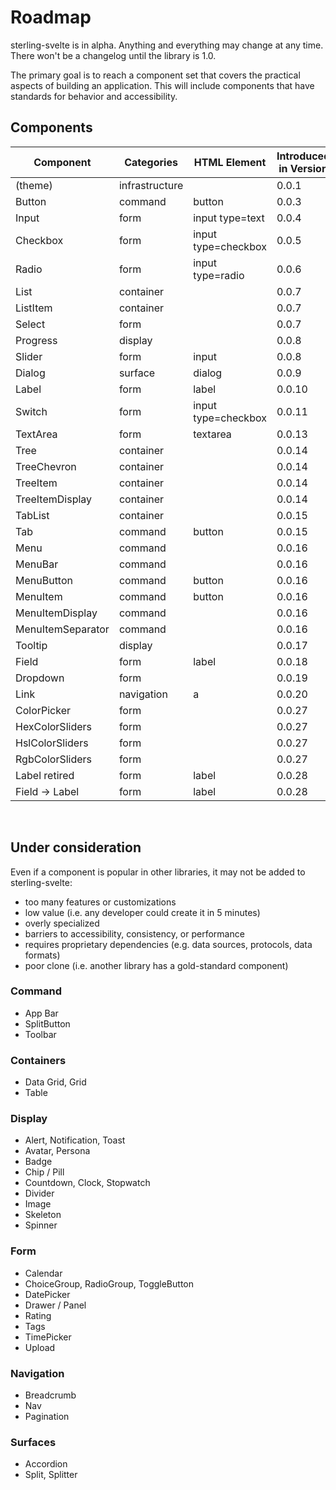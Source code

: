 # Roadmap

sterling-svelte is in alpha.
Anything and everything may change at any time.
There won't be a changelog until the library is 1.0.

The primary goal is to reach a component set that covers the practical aspects of building an application.
This will include components that have standards for behavior and accessibility.

## Components

| Component         | Categories     | HTML Element        | Introduced in Version |
| ----------------- | -------------- | ------------------- | --------------------- |
| (theme)           | infrastructure |                     | 0.0.1                 |
| Button            | command        | button              | 0.0.3                 |
| Input             | form           | input type=text     | 0.0.4                 |
| Checkbox          | form           | input type=checkbox | 0.0.5                 |
| Radio             | form           | input type=radio    | 0.0.6                 |
| List              | container      |                     | 0.0.7                 |
| ListItem          | container      |                     | 0.0.7                 |
| Select            | form           |                     | 0.0.7                 |
| Progress          | display        |                     | 0.0.8                 |
| Slider            | form           | input               | 0.0.8                 |
| Dialog            | surface        | dialog              | 0.0.9                 |
| Label             | form           | label               | 0.0.10                |
| Switch            | form           | input type=checkbox | 0.0.11                |
| TextArea          | form           | textarea            | 0.0.13                |
| Tree              | container      |                     | 0.0.14                |
| TreeChevron       | container      |                     | 0.0.14                |
| TreeItem          | container      |                     | 0.0.14                |
| TreeItemDisplay   | container      |                     | 0.0.14                |
| TabList           | container      |                     | 0.0.15                |
| Tab               | command        | button              | 0.0.15                |
| Menu              | command        |                     | 0.0.16                |
| MenuBar           | command        |                     | 0.0.16                |
| MenuButton        | command        | button              | 0.0.16                |
| MenuItem          | command        | button              | 0.0.16                |
| MenuItemDisplay   | command        |                     | 0.0.16                |
| MenuItemSeparator | command        |                     | 0.0.16                |
| Tooltip           | display        |                     | 0.0.17                |
| Field             | form           | label               | 0.0.18                |
| Dropdown          | form           |                     | 0.0.19                |
| Link              | navigation     | a                   | 0.0.20                |
| ColorPicker       | form           |                     | 0.0.27                |
| HexColorSliders   | form           |                     | 0.0.27                |
| HslColorSliders   | form           |                     | 0.0.27                |
| RgbColorSliders   | form           |                     | 0.0.27                |
| Label retired     | form           | label               | 0.0.28                |
| Field -> Label    | form           | label               | 0.0.28                |

<br/>

## Under consideration

Even if a component is popular in other libraries, it may not be added to sterling-svelte:

- too many features or customizations
- low value (i.e. any developer could create it in 5 minutes)
- overly specialized
- barriers to accessibility, consistency, or performance
- requires proprietary dependencies (e.g. data sources, protocols, data formats)
- poor clone (i.e. another library has a gold-standard component)

### Command

- App Bar
- SplitButton
- Toolbar

### Containers

- Data Grid, Grid
- Table

### Display

- Alert, Notification, Toast
- Avatar, Persona
- Badge
- Chip / Pill
- Countdown, Clock, Stopwatch
- Divider
- Image
- Skeleton
- Spinner

### Form

- Calendar
- ChoiceGroup, RadioGroup, ToggleButton
- DatePicker
- Drawer / Panel
- Rating
- Tags
- TimePicker
- Upload

### Navigation

- Breadcrumb
- Nav
- Pagination

### Surfaces

- Accordion
- Split, Splitter
